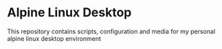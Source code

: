 # Alpine Linux Desktop

This repository contains scripts, configuration and media for my personal alpine linux desktop environment
